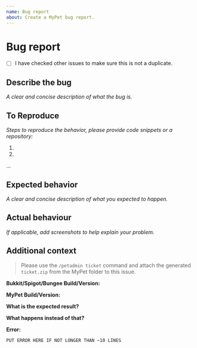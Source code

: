 ```yaml
---
name: Bug report
about: Create a MyPet bug report.
---
```


# Bug report

* [ ] I have checked other issues to make sure this is not a duplicate.

## Describe the bug

_A clear and concise description of what the bug is._

## To Reproduce

_Steps to reproduce the behavior, please provide code snippets or a repository:_

1. 
2.
...

## Expected behavior

_A clear and concise description of what you expected to happen._

## Actual behaviour

_If applicable, add screenshots to help explain your problem._

## Additional context

> Please use the `/petadmin ticket` command and attach the generated `ticket.zip` from the MyPet folder to this issue.

**Bukkit/Spigot/Bungee Build/Version:**

**MyPet Build/Version:**

**What is the expected result?**

**What happens instead of that?**

**Error:**
```
PUT ERROR HERE IF NOT LONGER THAN ~10 LINES
```

